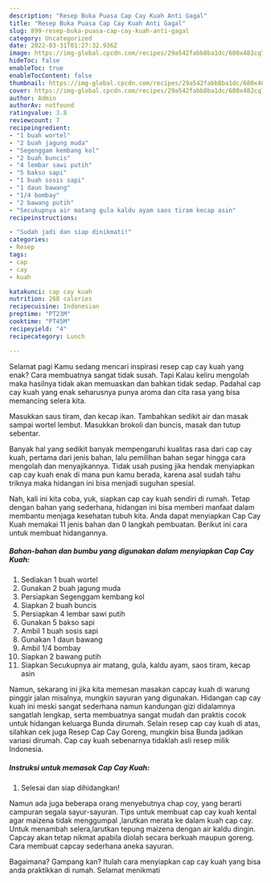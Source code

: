 ```yaml
---
description: "Resep Buka Puasa Cap Cay Kuah Anti Gagal"
title: "Resep Buka Puasa Cap Cay Kuah Anti Gagal"
slug: 899-resep-buka-puasa-cap-cay-kuah-anti-gagal
category: Uncategorized
date: 2022-03-31T01:27:32.936Z
image: https://img-global.cpcdn.com/recipes/29a542fabb8ba1dc/680x482cq70/cap-cay-kuah-foto-resep-utama.jpg
hideToc: false
enableToc: true
enableTocContent: false
thumbnail: https://img-global.cpcdn.com/recipes/29a542fabb8ba1dc/680x482cq70/cap-cay-kuah-foto-resep-utama.jpg
cover: https://img-global.cpcdn.com/recipes/29a542fabb8ba1dc/680x482cq70/cap-cay-kuah-foto-resep-utama.jpg
author: Admin
authorAv: notfound
ratingvalue: 3.8
reviewcount: 7
recipeingredient:
- "1 buah wortel"
- "2 buah jagung muda"
- "Segenggam kembang kol"
- "2 buah buncis"
- "4 lembar sawi putih"
- "5 bakso sapi"
- "1 buah sosis sapi"
- "1 daun bawang"
- "1/4 bombay"
- "2 bawang putih"
- "Secukupnya air matang gula kaldu ayam saos tiram kecap asin"
recipeinstructions:

- "Sudah jadi dan siap dinikmati!"
categories:
- Resep
tags:
- cap
- cay
- kuah

katakunci: cap cay kuah 
nutrition: 268 calories
recipecuisine: Indonesian
preptime: "PT23M"
cooktime: "PT45M"
recipeyield: "4"
recipecategory: Lunch

---
```



Selamat pagi Kamu sedang mencari inspirasi resep cap cay kuah yang enak? Cara membuatnya sangat tidak susah. Tapi Kalau keliru mengolah maka hasilnya tidak akan memuaskan dan bahkan tidak sedap. Padahal cap cay kuah yang enak seharusnya punya aroma dan cita rasa yang bisa memancing selera kita.


Masukkan saus tiram, dan kecap ikan. Tambahkan sedikit air dan masak sampai wortel lembut. Masukkan brokoli dan buncis, masak dan tutup sebentar.

Banyak hal yang sedikit banyak mempengaruhi kualitas rasa dari cap cay kuah, pertama dari jenis bahan, lalu pemilihan bahan segar hingga cara mengolah dan menyajikannya. Tidak usah pusing jika hendak menyiapkan cap cay kuah enak di mana pun kamu berada, karena asal sudah tahu triknya maka hidangan ini bisa menjadi suguhan spesial.


Nah, kali ini kita coba, yuk, siapkan cap cay kuah sendiri di rumah. Tetap dengan bahan yang sederhana, hidangan ini bisa memberi manfaat dalam membantu menjaga kesehatan tubuh kita. Anda dapat menyiapkan Cap Cay Kuah memakai 11 jenis bahan dan 0 langkah pembuatan. Berikut ini cara untuk membuat hidangannya.

<!--inarticleads1-->

##### Bahan-bahan dan bumbu yang digunakan dalam menyiapkan Cap Cay Kuah:

1. Sediakan 1 buah wortel
1. Gunakan 2 buah jagung muda
1. Persiapkan Segenggam kembang kol
1. Siapkan 2 buah buncis
1. Persiapkan 4 lembar sawi putih
1. Gunakan 5 bakso sapi
1. Ambil 1 buah sosis sapi
1. Gunakan 1 daun bawang
1. Ambil 1/4 bombay
1. Siapkan 2 bawang putih
1. Siapkan Secukupnya air matang, gula, kaldu ayam, saos tiram, kecap asin


Namun, sekarang ini jika kita memesan masakan capcay kuah di warung pinggir jalan misalnya, mungkin sayuran yang digunakan. Hidangan cap cay kuah ini meski sangat sederhana namun kandungan gizi didalamnya sangatlah lengkap, serta membuatnya sangat mudah dan praktis cocok untuk hidangan keluarga Bunda dirumah. Selain resep cap cay kuah di atas, silahkan cek juga Resep Cap Cay Goreng, mungkin bisa Bunda jadikan variasi dirumah. Cap cay kuah sebenarnya tidaklah asli resep milik Indonesia. 

<!--inarticleads2-->

##### Instruksi untuk memasak Cap Cay Kuah:


1. Selesai dan siap dihidangkan!

Namun ada juga beberapa orang menyebutnya chap coy, yang berarti campuran segala sayur-sayuran. Tips untuk membuat cap cay kuah kental agar maizena tidak menggumpal ,larutkan merata ke dalam kuah cap cay. Untuk menambah selera,larutkan tepung maizena dengan air kaldu dingin. Capcay akan tetap nikmat apabila diolah secara berkuah maupun goreng. Cara membuat capcay sederhana aneka sayuran. 

Bagaimana? Gampang kan? Itulah cara menyiapkan cap cay kuah yang bisa anda praktikkan di rumah. Selamat menikmati
